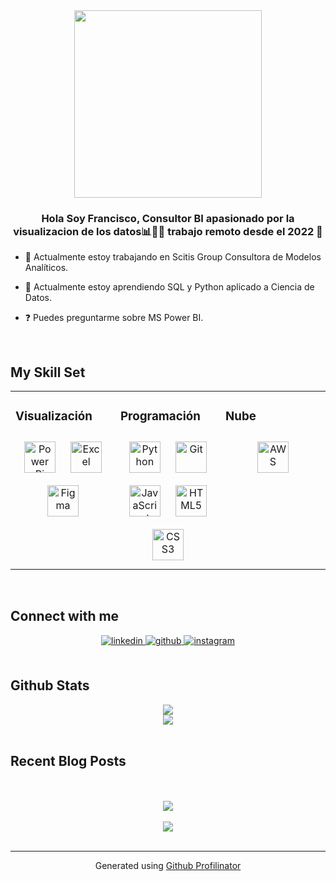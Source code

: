 <div align="center">
<img src="https://rishavanand.github.io/static/images/greetings.gif" align="center" height="" width="300" />
</div>  
  

### <div align="center">Hola Soy Francisco, Consultor BI apasionado por la visualizacion de los datos📊👨‍💻 trabajo remoto desde el 2022 🚀</div>  
  

- 🔭 Actualmente estoy trabajando en Scitis Group Consultora de Modelos Analíticos.  

- 🌱 Actualmente estoy aprendiendo SQL y Python aplicado a Ciencia de Datos.  

- ❓ Puedes preguntarme sobre MS Power BI.  

<br/>  

## My Skill Set  
<div align="center">
<table><tr><td valign="top" width="33%">



### Visualización  
<div align="center">  
<a href="https://powerbi.microsoft.com/en-us/" target="_blank"><img style="margin: 10px" src="https://img.icons8.com/?id=03aYi0fY0D9X&size=2x&color=FAB005" alt="Power Bi" height="50" /></a>  
<a href="https://www.microsoft.com/es-es/microsoft-365/excel" target="_blank"><img style="margin: 10px" src="https://img.icons8.com/fluency/344/microsoft-excel-2019.png" alt="Excel" height="50" /></a>
<a href="https://www.figma.com/" target="_blank"><img style="margin: 10px" src="https://img.icons8.com/color/344/figma--v1.png" alt="Figma" height="50" /></a>
</div>

</td><td valign="top" width="33%">



### Programación
<div align="center">  
<a href="https://www.python.org/" target="_blank"><img style="margin: 10px" src="https://img.icons8.com/color/344/python--v1.png" alt="Python" height="50" /></a>  
<a href="https://github.com/" target="_blank"><img style="margin: 10px" src="https://img.icons8.com/color/344/git.png" alt="Git" height="50" /></a>  
<a href="https://www.javascript.com/" target="_blank"><img style="margin: 10px" src="https://img.icons8.com/color/344/javascript--v1.png" alt="JavaScript" height="50" /></a>  
<a href="https://en.wikipedia.org/wiki/HTML5" target="_blank"><img style="margin: 10px" src="https://img.icons8.com/color/344/html-5--v1.png" alt="HTML5" height="50" /></a>  
<a href="https://www.w3schools.com/css/" target="_blank"><img style="margin: 10px" src="https://img.icons8.com/color/344/css3.png" alt="CSS3" height="50" /></a>  
</div>

</td><td valign="top" width="33%">



### Nube  
<div align="center">  
<a href="https://aws.amazon.com/" target="_blank"><img style="margin: 10px" src="https://img.icons8.com/color/344/amazon-web-services.png" alt="AWS" height="50" /></a>  
</div>

</td></tr></table>  

<br/>  
</div>

## Connect with me  
<div align="center">
<a href="https://linkedin.com/in/francisco-g9415" target="_blank">
<img src=https://img.shields.io/badge/linkedin-%231E77B5.svg?&style=for-the-badge&logo=linkedin&logoColor=white alt=linkedin style="margin-bottom: 5px;" />
</a>
<a href="https://github.com/flgz9654" target="_blank">
<img src=https://img.shields.io/badge/github-%2324292e.svg?&style=for-the-badge&logo=github&logoColor=white alt=github style="margin-bottom: 5px;" />
</a>
<a href="https://instagram.com/francisco_l04" target="_blank">
<img src=https://img.shields.io/badge/instagram-%23000000.svg?&style=for-the-badge&logo=instagram&logoColor=white alt=instagram style="margin-bottom: 5px;" />
</a>  
</div>  
  

<br/>  


## Github Stats  
<div align="center"><img src="https://github-readme-stats.vercel.app/api?username=flgz9654&show_icons=true&count_private=true&hide_border=true" align="center" /></div>  

<div align="center"><img src="https://github-readme-stats.vercel.app/api/top-langs/?username=flgz9654&hide_border=true&layout=compact" align="center" /></div>  

<br/>  


## Recent Blog Posts  
  

<br/>  

  

<br/>  

<div align="center">
<img src="https://komarev.com/ghpvc/?username=flgz9654&&style=flat-square" align="center" />
</div>  
  

<br/>  

<div align="center">
            <a href="https://www.buymeacoffee.com/flgz9654" target="_blank" style="display: inline-block;">
                <img
                    src="https://img.shields.io/badge/Donate-Buy%20Me%20A%20Coffee-orange.svg?style=flat-square&logo=buymeacoffee" 
                    align="center"
                />
            </a></div>
<br />

----
<div align="center">Generated using <a href="https://profilinator.rishav.dev/" target="_blank">Github Profilinator</a></div>
